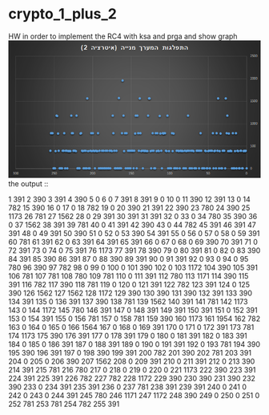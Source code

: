 # crypto_1_plus_2
HW in order to implement the RC4 with ksa and prga and show graph
![alt text](https://github.com/louksky/crypto_1_plus_2/blob/master/graph.png)
the output ::

1  391
2  390
3  391
4  390
5  0
6  0
7  391
8  391
9  0
10  0
11  390
12  391
13  0
14  782
15  390
16  0
17  0
18  782
19  0
20  390
21  391
22  390
23  780
24  390
25  1173
26  781
27  1562
28  0
29  391
30  391
31  391
32  0
33  0
34  780
35  390
36  0
37  1562
38  391
39  781
40  0
41  391
42  390
43  0
44  782
45  391
46  391
47  391
48  0
49  391
50  390
51  0
52  0
53  390
54  391
55  0
56  0
57  0
58  0
59  391
60  781
61  391
62  0
63  391
64  391
65  391
66  0
67  0
68  0
69  390
70  391
71  0
72  391
73  0
74  0
75  391
76  1173
77  391
78  390
79  0
80  391
81  0
82  0
83  390
84  391
85  390
86  391
87  0
88  390
89  391
90  0
91  391
92  0
93  0
94  0
95  780
96  390
97  782
98  0
99  0
100  0
101  390
102  0
103  1172
104  390
105  391
106  781
107  781
108  780
109  781
110  0
111  391
112  780
113  1171
114  390
115  391
116  782
117  390
118  781
119  0
120  0
121  391
122  782
123  391
124  0
125  390
126  1562
127  1562
128  1172
129  390
130  390
131  390
132  391
133  390
134  391
135  0
136  391
137  390
138  781
139  1562
140  391
141  781
142  1173
143  0
144  1172
145  780
146  391
147  0
148  391
149  391
150  391
151  0
152  391
153  0
154  391
155  0
156  781
157  0
158  781
159  390
160  1173
161  1954
162  782
163  0
164  0
165  0
166  1564
167  0
168  0
169  391
170  0
171  0
172  391
173  781
174  1173
175  390
176  391
177  0
178  391
179  0
180  0
181  391
182  0
183  391
184  0
185  0
186  391
187  0
188  391
189  0
190  0
191  391
192  0
193  781
194  390
195  390
196  391
197  0
198  390
199  391
200  782
201  390
202  781
203  391
204  0
205  0
206  390
207  1562
208  0
209  391
210  0
211  391
212  0
213  390
214  391
215  781
216  780
217  0
218  0
219  0
220  0
221  1173
222  390
223  391
224  391
225  391
226  782
227  782
228  1172
229  390
230  390
231  390
232  390
233  0
234  391
235  391
236  0
237  781
238  391
239  391
240  0
241  0
242  0
243  0
244  391
245  780
246  1171
247  1172
248  390
249  0
250  0
251  0
252  781
253  781
254  782
255  391
